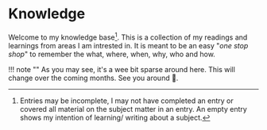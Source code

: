 # Knowledge

Welcome to my knowledge base[^1]. This is a collection of my readings and learnings from areas I am intrested in. It is meant to be an easy "*one stop shop*" to remember the what, where, when, why, who and how. 

!!! note  ""
    As you may see, it's a wee bit sparse around here. This will change over the coming months. See you around 👋. 



[^1]: Entries may be incomplete, I may not have completed an entry or covered all material on the subject matter in an entry. An empty entry shows my intention of learning/ writing about a subject.  